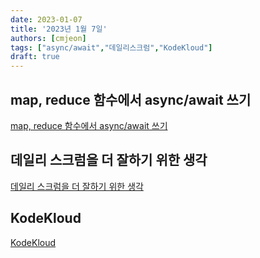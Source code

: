 ```yaml
---
date: 2023-01-07
title: '2023년 1월 7일'
authors: [cmjeon]
tags: ["async/await","데일리스크럼","KodeKloud"]
draft: true
---
```


## map, reduce 함수에서 async/await 쓰기

[map, reduce 함수에서 async/await 쓰기](https://velog.io/@minsangk/2019-09-06-0209-%EC%9E%91%EC%84%B1%EB%90%A8-eik06xy8mm)

## 데일리 스크럼을 더 잘하기 위한 생각

[데일리 스크럼을 더 잘하기 위한 생각](https://helloworld.kurly.com/blog/daily-scrum-thinking/)

## KodeKloud

[KodeKloud](https://kodekloud.com/)